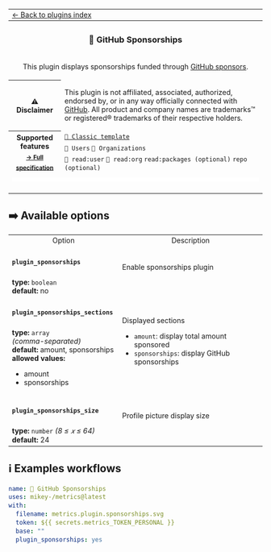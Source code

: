 <!--header-->
<table>
  <tr><td colspan="2"><a href="/README.md#-plugins">← Back to plugins index</a></td></tr>
  <tr><th colspan="2"><h3>💝 GitHub Sponsorships</h3></th></tr>
  <tr><td colspan="2" align="center"><p>This plugin displays sponsorships funded through <a href="https://github.com/sponsors/">GitHub sponsors</a>.</p>
</td></tr>
  <tr><th>⚠️ Disclaimer</th><td><p>This plugin is not affiliated, associated, authorized, endorsed by, or in any way officially connected with <a href="https://github.com">GitHub</a>.
All product and company names are trademarks™ or registered® trademarks of their respective holders.</p>
</td></tr>
  <tr>
    <th rowspan="3">Supported features<br><sub><a href="metadata.yml">→ Full specification</a></sub></th>
    <td><a href="/source/templates/classic/README.md"><code>📗 Classic template</code></a></td>
  </tr>
  <tr>
    <td><code>👤 Users</code> <code>👥 Organizations</code></td>
  </tr>
  <tr>
    <td><code>🔑 read:user</code> <code>🔑 read:org</code> <code>read:packages (optional)</code> <code>repo (optional)</code></td>
  </tr>
  <tr>
    <td colspan="2" align="center">
      <img src="https://github.com/siosios/metrics/blob/examples/metrics.plugin.sponsorships.svg" alt=""></img>
      <img width="900" height="1" alt="">
    </td>
  </tr>
</table>
<!--/header-->

## ➡️ Available options

<!--options-->
<table>
  <tr>
    <td align="center" nowrap="nowrap">Option</i></td><td align="center" nowrap="nowrap">Description</td>
  </tr>
  <tr>
    <td nowrap="nowrap"><h4><code>plugin_sponsorships</code></h4></td>
    <td rowspan="2"><p>Enable sponsorships plugin</p>
<img width="900" height="1" alt=""></td>
  </tr>
  <tr>
    <td nowrap="nowrap"><b>type:</b> <code>boolean</code>
<br>
<b>default:</b> no<br></td>
  </tr>
  <tr>
    <td nowrap="nowrap"><h4><code>plugin_sponsorships_sections</code></h4></td>
    <td rowspan="2"><p>Displayed sections</p>
<ul>
<li><code>amount</code>: display total amount sponsored</li>
<li><code>sponsorships</code>: display GitHub sponsorships</li>
</ul>
<img width="900" height="1" alt=""></td>
  </tr>
  <tr>
    <td nowrap="nowrap"><b>type:</b> <code>array</code>
<i>(comma-separated)</i>
<br>
<b>default:</b> amount, sponsorships<br>
<b>allowed values:</b><ul><li>amount</li><li>sponsorships</li></ul></td>
  </tr>
  <tr>
    <td nowrap="nowrap"><h4><code>plugin_sponsorships_size</code></h4></td>
    <td rowspan="2"><p>Profile picture display size</p>
<img width="900" height="1" alt=""></td>
  </tr>
  <tr>
    <td nowrap="nowrap"><b>type:</b> <code>number</code>
<i>(8 ≤
𝑥
≤ 64)</i>
<br>
<b>default:</b> 24<br></td>
  </tr>
</table>
<!--/options-->

## ℹ️ Examples workflows

<!--examples-->
```yaml
name: 💝 GitHub Sponsorships
uses: mikey-/metrics@latest
with:
  filename: metrics.plugin.sponsorships.svg
  token: ${{ secrets.metrics_TOKEN_PERSONAL }}
  base: ""
  plugin_sponsorships: yes

```
<!--/examples-->
